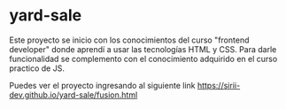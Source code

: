 # yard-sale
Este proyecto se inicio con los conocimientos del curso "frontend developer" 
donde aprendí a usar las tecnologías HTML y CSS. Para darle funcionalidad se 
complemento con el conocimiento adquirido en el curso practico de JS.


Puedes ver el proyecto ingresando al siguiente link
https://sirii-dev.github.io/yard-sale/fusion.html
